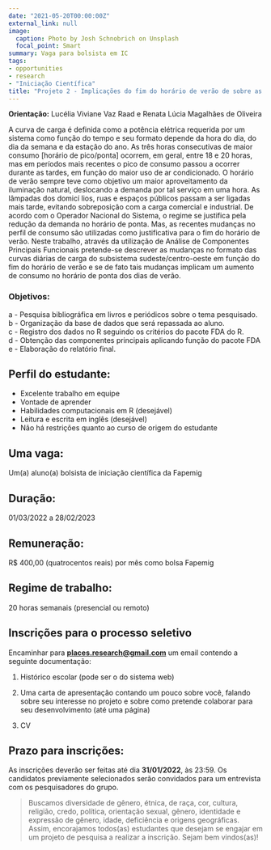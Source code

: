 ```yaml
---
date: "2021-05-20T00:00:00Z"
external_link: null
image:
  caption: Photo by Josh Schnobrich on Unsplash
  focal_point: Smart
summary: Vaga para bolsista em IC
tags:
- opportunities
- research
- "Iniciação Científica"
title: "Projeto 2 - Implicações do fim do horário de verão de sobre as curvas diárias de carga de energia elétrica: Uma análise utilizando Componentes Principais Funcionais"
---
```


**Orientação:** Lucélia Viviane Vaz Raad e Renata Lúcia Magalhães de Oliveira

A curva de carga é definida como a potência elétrica requerida por um sistema como função do tempo e seu formato depende da hora do dia, do dia da semana e da estação do ano. As três horas consecutivas de maior consumo [horário de pico/ponta] ocorrem, em geral, entre 18 e 20 horas, mas em períodos mais recentes o pico de consumo passou a ocorrer durante as tardes, em função do maior uso de ar condicionado. O horário de verão sempre teve como objetivo um maior aproveitamento da iluminação natural, deslocando a demanda por tal serviço em uma hora. As lâmpadas dos domicí lios, ruas e espaços públicos passam a ser ligadas mais tarde, evitando sobreposição com a carga comercial e industrial. De acordo com o Operador Nacional do Sistema, o regime se justifica pela redução da demanda no horário de ponta. Mas, as recentes mudanças no perfil de consumo são utilizadas como justificativa para o fim do horário de verão. Neste trabalho, através da utilização de Análise de Componentes Principais Funcionais pretende-se descrever as mudanças no formato das curvas diárias de carga do subsistema sudeste/centro-oeste em função do fim do horário de verão e se de fato tais mudanças implicam um aumento de consumo no horário de ponta dos dias de verão.

### Objetivos:    
a - Pesquisa bibliográfica em livros e periódicos sobre o tema pesquisado.   
b - Organização da base de dados que será repassada ao aluno.   
c - Registro dos dados no R seguindo os critérios do pacote FDA do R.   
d - Obtenção das componentes principais aplicando função do pacote FDA   
e - Elaboração do relatório final.

## Perfil do estudante:

- Excelente trabalho em equipe   
- Vontade de aprender   
- Habilidades computacionais em R (desejável)   
- Leitura e escrita em inglês (desejável)   
- Não há restrições quanto ao curso de origem do estudante   

## Uma vaga: 
Um(a) aluno(a) bolsista de iniciação científica da Fapemig

## Duração:
01/03/2022 a 28/02/2023

## Remuneração:
R$ 400,00 (quatrocentos reais) por mês como bolsa Fapemig

## Regime de trabalho:
20 horas semanais (presencial ou remoto)

## Inscrições para o processo seletivo
Encaminhar para **places.research@gmail.com** um email contendo a seguinte documentação:

1. Histórico escolar (pode ser o do sistema web)

2. Uma carta de apresentação contando um pouco sobre você, falando sobre seu interesse no projeto e sobre como pretende colaborar para seu desenvolvimento (até uma página)

3. CV

## Prazo para inscrições:
As inscrições deverão ser feitas até dia **31/01/2022**, às 23:59. Os candidatos previamente selecionados serão convidados para um entrevista com os pesquisadores do grupo. 

> Buscamos diversidade de gênero, étnica, de raça, cor, cultura, religião, credo, política, orientação sexual, gênero, identidade e expressão de gênero, idade, deficiência e origens geográficas. Assim, encorajamos todos(as) estudantes que desejam se engajar em um projeto de pesquisa a realizar a inscrição. Sejam bem vindos(as)!

